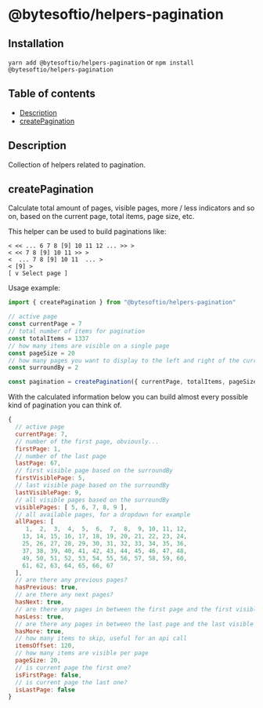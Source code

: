 # @bytesoftio/helpers-pagination

## Installation

`yarn add @bytesoftio/helpers-pagination` or `npm install @bytesoftio/helpers-pagination`

## Table of contents

<!-- START doctoc generated TOC please keep comment here to allow auto update -->
<!-- DON'T EDIT THIS SECTION, INSTEAD RE-RUN doctoc TO UPDATE -->


- [Description](#description)
- [createPagination](#createpagination)

<!-- END doctoc generated TOC please keep comment here to allow auto update -->

## Description

Collection of helpers related to pagination.  

## createPagination

Calculate total amount of pages, visible pages, more / less indicators and so on, based on the current page, total
items, page size, etc.

This helper can be used to build paginations like:

```
< << ... 6 7 8 [9] 10 11 12 ... >> >
< << 7 8 [9] 10 11 >> >
<  ... 7 8 [9] 10 11  ... >
< [9] >
[ v Select page ]
```

Usage example:

```ts
import { createPagination } from "@bytesoftio/helpers-pagination"

// active page
const currentPage = 7
// total number of items for pagination
const totalItems = 1337
// how many items are visible on a single page
const pageSize = 20
// how many pages you want to display to the left and right of the current page
const surroundBy = 2

const pagination = createPagination({ currentPage, totalItems, pageSize, surroundBy })
```

With the calculated information below you can build almost every possible kind of pagination you can
think of.

```js
{
  // active page
  currentPage: 7,
  // number of the first page, obviously...
  firstPage: 1,
  // number of the last page
  lastPage: 67,
  // first visible page based on the surroundBy 
  firstVisiblePage: 5,
  // last visible page based on the surroundBy 
  lastVisiblePage: 9,
  // all visible pages based on the surroundBy 
  visiblePages: [ 5, 6, 7, 8, 9 ],
  // all available pages, for a dropdown for example 
  allPages: [
     1,  2,  3,  4,  5,  6,  7,  8,  9, 10, 11, 12,
    13, 14, 15, 16, 17, 18, 19, 20, 21, 22, 23, 24,
    25, 26, 27, 28, 29, 30, 31, 32, 33, 34, 35, 36,
    37, 38, 39, 40, 41, 42, 43, 44, 45, 46, 47, 48,
    49, 50, 51, 52, 53, 54, 55, 56, 57, 58, 59, 60,
    61, 62, 63, 64, 65, 66, 67
  ],
  // are there any previous pages?
  hasPrevious: true,
  // are there any next pages?
  hasNext: true,
  // are there any pages in between the first page and the first visible page?
  hasLess: true,
  // are there any pages in between the last page and the last visible page?
  hasMore: true,
  // how many items to skip, useful for an api call
  itemsOffset: 120,
  // how many items are visible per page
  pageSize: 20,
  // is current page the first one?
  isFirstPage: false,
  // is current page the last one?
  isLastPage: false
}
```